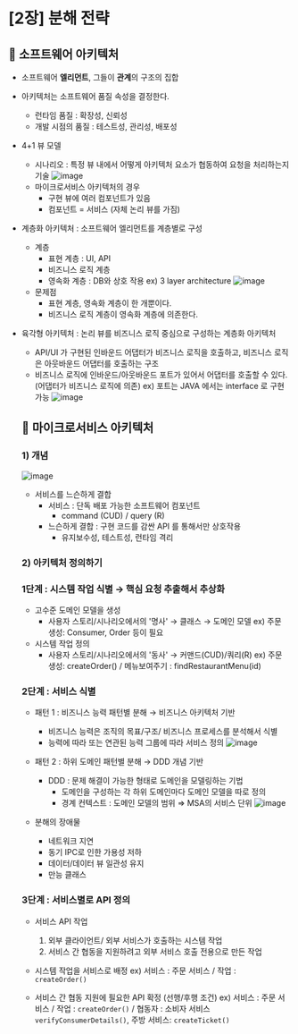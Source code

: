 # [2장] 분해 전략

## 🔹 소프트웨어 아키텍처

- 소프트웨어 **엘리먼트**, 그들이 **관계**의 구조의 집합
- 아키텍처는 소프트웨어 품질 속성을 결정한다.
    - 런타임 품질 : 확장성, 신뢰성
    - 개발 시점의 품질 : 테스트성, 관리성, 배포성

- 4+1 뷰 모델
    - 시나리오 : 특정 뷰 내에서 어떻게 아키텍처 요소가 협동하여 요청을 처리하는지 기술
    ![image](../images/Untitled%201.png)
    - 마이크로서비스 아키텍처의 경우
        - 구현 뷰에 여러 컴포넌트가 있음
        - 컴포넌트 = 서비스 (자체 논리 뷰를 가짐)

- 계층화 아키텍처 : 소프트웨어 엘리먼트를 계층별로 구성
    - 계층
        - 표현 계층 : UI, API
        - 비즈니스 로직 계층
        - 영속화 계층 : DB와 상호 작용
    ex) 3 layer architecture
    ![image](../images/Untitled%202.png)
    - 문제점
        - 표현 계층, 영속화 계층이 한 개뿐이다.
        - 비즈니스 로직 계층이 영속화 계층에 의존한다.

- 육각형 아키텍처 : 논리 뷰를 비즈니스 로직 중심으로 구성하는 계층화 아키텍처
    - API/UI 가 구현된 인바운드 어댑터가 비즈니스 로직을 호출하고, 비즈니스 로직은 아웃바운드 어댑터를 호출하는 구조
    - 비즈니스 로직에 인바운드/아웃바운드 포트가 있어서 어댑터를 호출할 수 있다. (어댑터가 비즈니스 로직에 의존)
        ex) 포트는 JAVA 에서는 interface 로 구현 가능
    ![image](../images/Untitled%203.png)


    ## 🔹 마이크로서비스 아키텍처

    ### 1) 개념
    ![image](../images/Untitled%204.png)

    - 서비스를 느슨하게 결합
        - 서비스 : 단독 배포 가능한 소프트웨어 컴포넌트
            - command (CUD) / query (R)
        - 느슨하게 결합 : 구현 코드를 감싼 API 를 통해서만 상호작용
            - 유지보수성, 테스트성, 런타임 격리

    ### 2) 아키텍처 정의하기
    ### 1단계 : 시스템 작업 식별 → 핵심 요청 추출해서 추상화

    - 고수준 도메인 모델을 생성
        - 사용자 스토리/시나리오에서의 '명사' → 클래스 → 도메인 모델
            ex) 주문 생성: Consumer, Order 등이 필요
    - 시스템 작업 정의
        - 사용자 스토리/시나리오에서의 '동사' → 커맨드(CUD)/쿼리(R)
            ex) 주문 생성: createOrder() / 메뉴보여주기 : findRestaurantMenu(id) 

    ### 2단계 : 서비스 식별

    - 패턴 1 : 비즈니스 능력 패턴별 분해 → 비즈니스 아키텍처 기반
        - 비즈니스 능력은 조직의 목표/구조/ 비즈니스 프로세스를 분석해서 식별
        - 능력에 따라 또는 연관된 능력 그룹에 따라 서비스 정의
    ![image](../images/Untitled%205.png)

    - 패턴 2 : 하위 도메인 패턴별 분해 → DDD 개념 기반
        - DDD : 문제 해결이 가능한 형태로 도메인을 모델링하는 기법
            - 도메인을 구성하는 각 하위 도메인마다 도메인 모델을 따로 정의
            - 경계 컨텍스트 : 도메인 모델의 범위 ⇒ MSA의 서비스 단위
    ![image](../images/Untitled%206.png)

    - 분해의 장애물
        - 네트워크 지연
        - 동기 IPC로 인한 가용성 저하
        - 데이터/데이터 뷰 일관성 유지
        - 만능 클래스

    ### 3단계 : 서비스별로 API 정의

    - 서비스 API 작업
      1) 외부 클라이언트/ 외부 서비스가 호출하는 시스템 작업
      2) 서비스 간 협동을 지원하려고 외부 서비스 호출 전용으로 만든 작업

    - 시스템 작업을 서비스로 배정
        ex) 서비스 : 주문 서비스 / 작업 : `createOrder()`

    - 서비스 간 협동 지원에 필요한 API 확정 (선행/후행 조건)
        ex)  서비스 : 주문 서비스 / 작업 : `createOrder()` / 협동자 : 소비자 서비스 `verifyConsumerDetails()`, 주방 서비스: `createTicket()`
